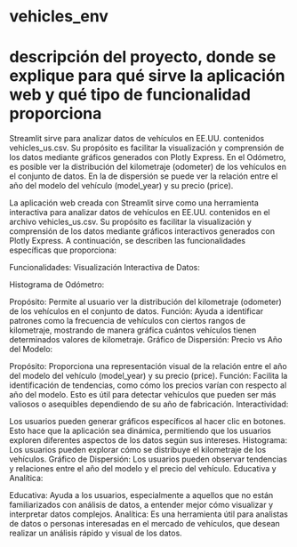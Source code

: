 # vehicles_env


# descripción del proyecto, donde se explique para qué sirve la aplicación web y qué tipo de funcionalidad proporciona

Streamlit sirve para analizar datos de vehículos en EE.UU. contenidos vehicles_us.csv. Su propósito es facilitar la visualización y comprensión de los datos mediante gráficos generados con Plotly Express. 
En el Odómetro, es posible ver la distribución del kilometraje (odometer) de los vehículos en el conjunto de datos.
En la de dispersión se puede ver la relación entre el año del modelo del vehículo (model_year) y su precio (price).

La aplicación web creada con Streamlit sirve como una herramienta interactiva para analizar datos de vehículos en EE.UU. contenidos en el archivo vehicles_us.csv. Su propósito es facilitar la visualización y comprensión de los datos mediante gráficos interactivos generados con Plotly Express. A continuación, se describen las funcionalidades específicas que proporciona:

Funcionalidades:
Visualización Interactiva de Datos:

Histograma de Odómetro:

Propósito: Permite al usuario ver la distribución del kilometraje (odometer) de los vehículos en el conjunto de datos.
Función: Ayuda a identificar patrones como la frecuencia de vehículos con ciertos rangos de kilometraje, mostrando de manera gráfica cuántos vehículos tienen determinados valores de kilometraje.
Gráfico de Dispersión: Precio vs Año del Modelo:

Propósito: Proporciona una representación visual de la relación entre el año del modelo del vehículo (model_year) y su precio (price).
Función: Facilita la identificación de tendencias, como cómo los precios varían con respecto al año del modelo. Esto es útil para detectar vehículos que pueden ser más valiosos o asequibles dependiendo de su año de fabricación.
Interactividad:

Los usuarios pueden generar gráficos específicos al hacer clic en botones. Esto hace que la aplicación sea dinámica, permitiendo que los usuarios exploren diferentes aspectos de los datos según sus intereses.
Histograma: Los usuarios pueden explorar cómo se distribuye el kilometraje de los vehículos.
Gráfico de Dispersión: Los usuarios pueden observar tendencias y relaciones entre el año del modelo y el precio del vehículo.
Educativa y Analítica:

Educativa: Ayuda a los usuarios, especialmente a aquellos que no están familiarizados con análisis de datos, a entender mejor cómo visualizar y interpretar datos complejos.
Analítica: Es una herramienta útil para analistas de datos o personas interesadas en el mercado de vehículos, que desean realizar un análisis rápido y visual de los datos.